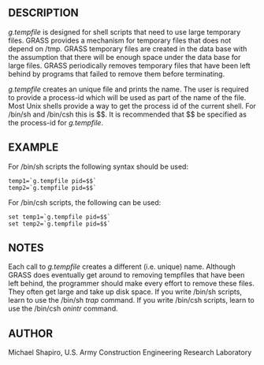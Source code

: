 ## DESCRIPTION

*g.tempfile* is designed for shell scripts that need to use large
temporary files. GRASS provides a mechanism for temporary files that
does not depend on /tmp. GRASS temporary files are created in the data
base with the assumption that there will be enough space under the data
base for large files. GRASS periodically removes temporary files that
have been left behind by programs that failed to remove them before
terminating.

*g.tempfile* creates an unique file and prints the name. The user is
required to provide a process-id which will be used as part of the name
of the file. Most Unix shells provide a way to get the process id of the
current shell. For /bin/sh and /bin/csh this is \$\$. It is recommended
that \$\$ be specified as the process-id for *g.tempfile*.

## EXAMPLE

For /bin/sh scripts the following syntax should be used:

```
temp1=`g.tempfile pid=$$`
temp2=`g.tempfile pid=$$`
```

For /bin/csh scripts, the following can be used:

```
set temp1=`g.tempfile pid=$$`
set temp2=`g.tempfile pid=$$`
```

## NOTES

Each call to *g.tempfile* creates a different (i.e. unique) name.
Although GRASS does eventually get around to removing tempfiles that
have been left behind, the programmer should make every effort to remove
these files. They often get large and take up disk space. If you write
/bin/sh scripts, learn to use the /bin/sh *trap* command. If you write
/bin/csh scripts, learn to use the /bin/csh *onintr* command.

## AUTHOR

Michael Shapiro, U.S. Army Construction Engineering Research Laboratory
